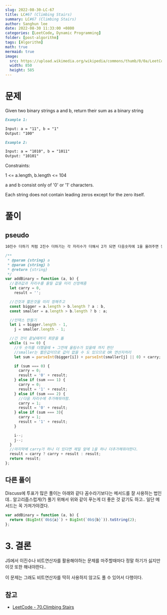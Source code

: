 ```yaml
---
slug: 2022-08-30-LC-67
title: LC#67 (Climbing Stairs)
summary: LC#67 (Climbing Stairs)
author: Sanghun lee
date: 2022-08-30 11:33:00 +0800
categories: [LeetCode, Dynamic Programming]
folder: [post-algorithm]
tags: [Algorithm]
math: true
mermaid: true
image:
  src: https://upload.wikimedia.org/wikipedia/commons/thumb/0/0a/LeetCode_Logo_black_with_text.svg/640px-LeetCode_Logo_black_with_text.svg.png
  width: 850
  height: 585
---
```


# 문제

Given two binary strings a and b, return their sum as a binary string

```md
Example 1:

Input: a = "11", b = "1"
Output: "100"
```

```md
Example 2:

Input: a = "1010", b = "1011"
Output: "10101"
```

Constraints:

1 <= a.length, b.length <= 104

a and b consist only of '0' or '1' characters.

Each string does not contain leading zeros except for the zero itself.

# 풀이

## pseudo

```md
10진수 더하기 처럼 2진수 더하기는 각 자리수가 더해서 2가 되면 다음숫자에 1을 올려주면 됨
```

```javascript
/**
 * @param {string} a
 * @param {string} b
 * @return {string}
 */
var addBinary = function (a, b) {
  //결과값과 자리수를 올릴 값을 미리 산정해줌
  let carry = 0,
    result = '';

  //긴것과 짧은것을 미리 정해주고
  const bigger = a.length > b.length ? a : b,
  const smaller = a.length > b.length ? b : a;

  //인덱스 만들기
  let i = bigger.length - 1,
    j = smaller.length - 1;

  //긴 것이 끝날때까지 회문을 돎
  while (i >= 0) {
    //두 숫자를 더했을때 + 그전에 올림수가 있을때 까지 판단
    //smaller는 짧은값이므로 값이 없을 수 도 있으므로 OR 연산자처리
    let sum = parseInt(bigger[i]) + parseInt(smaller[j] || 0) + carry;

    if (sum === 0) {
      carry = 0;
      result = '0' + result;
    } else if (sum === 1) {
      carry = 0;
      result = '1' + result;
    } else if (sum === 2) {
      //다음 자리수에 추가해줘야함.
      carry = 1;
      result = '0' + result;
    } else if (sum === 3){
      carry = 1;
      result = '1' + result;
    }

    i--;
    j--;
  }
  //마지막에 carry가 하나 더 있다면 제일 앞에 1을 하나 더추가해줘야한다.
  result = carry ? carry + result : result;
  return result;
};
```

## 다른 풀이

Discuss에 투표가 많은 풀이는 아래와 같다
꼼수라기보다는 메서드를 잘 사용하는 법인데.. 알고리즘스럽게(?) 풀기 위해서 위와 같이 푸는게 더 좋은 것 같기도 하고.. 일단 메서드는 꼭 가져가야겠다.

```javascript
var addBinary = function (a, b) {
  return (BigInt(`0b${a}`) + BigInt(`0b${b}`)).toString(2);
};
```

# 3. 결론

JS에서 이진수나 비트연산자를 활용해야하는 문제를 마주할때마다 정말 하기가 싫지만 이것 또한 해내야한다..

이 문제는 그래도 비트연산자를 딱히 사용하지 않고도 풀 수 있어서 다행이다.

## 참고

- [LeetCode - 70.Climbing Stairs
  ](https://leetcode.com/submissions/detail/720400161/)
